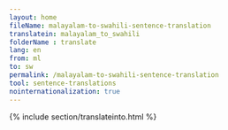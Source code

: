 ```yaml
---
layout: home
fileName: malayalam-to-swahili-sentence-translation
translatein: malayalam_to_swahili
folderName : translate
lang: en
from: ml
to: sw
permalink: /malayalam-to-swahili-sentence-translation
tool: sentence-translations
nointernationalization: true
---
```

{% include section/translateinto.html %}
